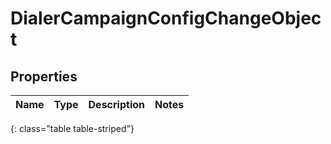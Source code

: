 # DialerCampaignConfigChangeObject


## Properties

| Name | Type | Description | Notes |
| ------------ | ------------- | ------------- | ------------- |
{: class="table table-striped"}




